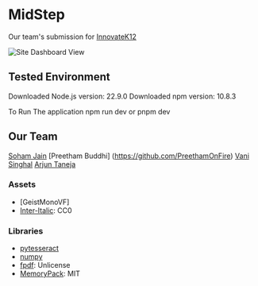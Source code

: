 # MidStep

Our team's submission for [InnovateK12](https://innovatek12.devpost.com) 

![Site Dashboard View](public/MidstepDashboard.PNG)

## Tested Environment
Downloaded Node.js version: 22.9.0
Downloaded npm version: 10.8.3

To Run The application
npm run dev or pnpm dev

## Our Team

[Soham Jain](https://github.com/J8Soham)
[Preetham Buddhi] (https://github.com/PreethamOnFire)
[Vani Singhal]()
[Arjun Taneja](https://github.com/Arjun83-png)


### Assets

- [GeistMonoVF]
- [Inter-Italic](https://fonts.google.com/specimen/Inter): CC0

### Libraries

- [pytesseract](https://pypi.org/project/pytesseract/)
- [numpy](https://numpy.org)
- [fpdf](http://www.fpdf.org): Unlicense
- [MemoryPack](https://github.com/Cysharp/MemoryPack): MIT